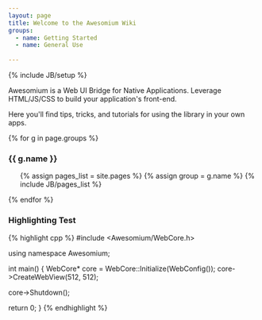 ```yaml
---
layout: page
title: Welcome to the Awesomium Wiki
groups:
  - name: Getting Started
  - name: General Use
  
---
```

{% include JB/setup %}

Awesomium is a Web UI Bridge for Native Applications. Leverage HTML/JS/CSS to build your application's front-end.

Here you'll find tips, tricks, and tutorials for using the library in your own apps.

{% for g in page.groups %}
### {{ g.name }}
<ul>
  {% assign pages_list = site.pages %}
  {% assign group = g.name %}
  {% include JB/pages_list %}
</ul>


{% endfor %}

### Highlighting Test

{% highlight cpp %}
#include <Awesomium/WebCore.h>

using namespace Awesomium;

int main() {
  WebCore* core = WebCore::Initialize(WebConfig());
  core->CreateWebView(512, 512);
  
  core->Shutdown();
  
  return 0;
}
{% endhighlight %}